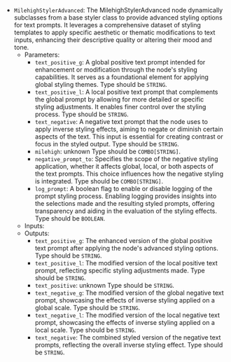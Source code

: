 - `MilehighStylerAdvanced`: The MilehighStylerAdvanced node dynamically subclasses from a base styler class to provide advanced styling options for text prompts. It leverages a comprehensive dataset of styling templates to apply specific aesthetic or thematic modifications to text inputs, enhancing their descriptive quality or altering their mood and tone.
    - Parameters:
        - `text_positive_g`: A global positive text prompt intended for enhancement or modification through the node's styling capabilities. It serves as a foundational element for applying global styling themes. Type should be `STRING`.
        - `text_positive_l`: A local positive text prompt that complements the global prompt by allowing for more detailed or specific styling adjustments. It enables finer control over the styling process. Type should be `STRING`.
        - `text_negative`: A negative text prompt that the node uses to apply inverse styling effects, aiming to negate or diminish certain aspects of the text. This input is essential for creating contrast or focus in the styled output. Type should be `STRING`.
        - `milehigh`: unknown Type should be `COMBO[STRING]`.
        - `negative_prompt_to`: Specifies the scope of the negative styling application, whether it affects global, local, or both aspects of the text prompts. This choice influences how the negative styling is integrated. Type should be `COMBO[STRING]`.
        - `log_prompt`: A boolean flag to enable or disable logging of the prompt styling process. Enabling logging provides insights into the selections made and the resulting styled prompts, offering transparency and aiding in the evaluation of the styling effects. Type should be `BOOLEAN`.
    - Inputs:
    - Outputs:
        - `text_positive_g`: The enhanced version of the global positive text prompt after applying the node's advanced styling options. Type should be `STRING`.
        - `text_positive_l`: The modified version of the local positive text prompt, reflecting specific styling adjustments made. Type should be `STRING`.
        - `text_positive`: unknown Type should be `STRING`.
        - `text_negative_g`: The modified version of the global negative text prompt, showcasing the effects of inverse styling applied on a global scale. Type should be `STRING`.
        - `text_negative_l`: The modified version of the local negative text prompt, showcasing the effects of inverse styling applied on a local scale. Type should be `STRING`.
        - `text_negative`: The combined styled version of the negative text prompts, reflecting the overall inverse styling effect. Type should be `STRING`.
